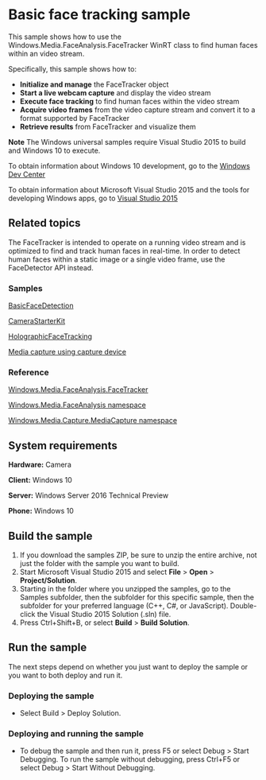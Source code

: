 <!---
  category: AudioVideoAndCamera 
  samplefwlink: http://go.microsoft.com/fwlink/p/?LinkId=620513
--->

# Basic face tracking sample

This sample shows how to use the Windows.Media.FaceAnalysis.FaceTracker WinRT class to find human faces within an video stream.

Specifically, this sample shows how to:

- **Initialize and manage** the FaceTracker object
- **Start a live webcam capture** and display the video stream
- **Execute face tracking** to find human faces within the video stream
- **Acquire video frames** from the video capture stream and convert it to a format supported by FaceTracker
- **Retrieve results** from FaceTracker and visualize them

**Note** The Windows universal samples require Visual Studio 2015 to build and Windows 10 to execute.
 
To obtain information about Windows 10 development, go to the [Windows Dev Center](http://go.microsoft.com/fwlink/?LinkID=532421)

To obtain information about Microsoft Visual Studio 2015 and the tools for developing Windows apps, go to [Visual Studio 2015](http://go.microsoft.com/fwlink/?LinkID=532422)

## Related topics

The FaceTracker is intended to operate on a running video stream and is optimized to find and track human faces in real-time. In order to detect human faces within a static image or a single video frame, use the FaceDetector API instead.

### Samples

[BasicFaceDetection](/Samples/BasicFaceDetection)

[CameraStarterKit](/Samples/CameraStarterKit)

[HolographicFaceTracking](/Samples/HolographicFaceTracking)

[Media capture using capture device](https://code.msdn.microsoft.com/windowsapps/Media-Capture-Sample-adf87622)

### Reference

[Windows.Media.FaceAnalysis.FaceTracker](https://msdn.microsoft.com/en-us/library/windows/apps/windows.media.faceanalysis.facetracker.aspx)

[Windows.Media.FaceAnalysis namespace](https://msdn.microsoft.com/en-us/library/windows/apps/windows.media.faceanalysis.aspx)

[Windows.Media.Capture.MediaCapture namespace](https://msdn.microsoft.com/en-us/library/windows/apps/windows.media.devices.aspx)

## System requirements

**Hardware:** Camera

**Client:** Windows 10

**Server:** Windows Server 2016 Technical Preview

**Phone:** Windows 10

## Build the sample

1. If you download the samples ZIP, be sure to unzip the entire archive, not just the folder with the sample you want to build. 
2. Start Microsoft Visual Studio 2015 and select **File** \> **Open** \> **Project/Solution**.
3. Starting in the folder where you unzipped the samples, go to the Samples subfolder, then the subfolder for this specific sample, then the subfolder for your preferred language (C++, C#, or JavaScript). Double-click the Visual Studio 2015 Solution (.sln) file.
4. Press Ctrl+Shift+B, or select **Build** \> **Build Solution**.

## Run the sample

The next steps depend on whether you just want to deploy the sample or you want to both deploy and run it.

### Deploying the sample

- Select Build > Deploy Solution. 

### Deploying and running the sample

- To debug the sample and then run it, press F5 or select Debug >  Start Debugging. To run the sample without debugging, press Ctrl+F5 or select Debug > Start Without Debugging. 
